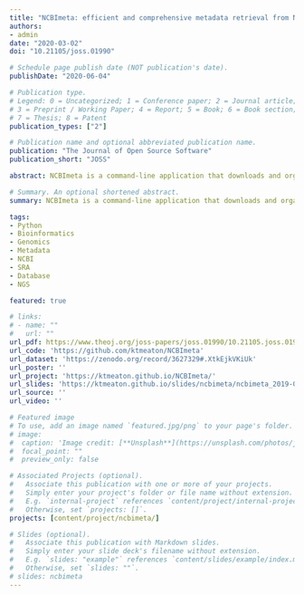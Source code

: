 ```yaml
---
title: "NCBImeta: efficient and comprehensive metadata retrieval from NCBI databases"
authors:
- admin
date: "2020-03-02"
doi: "10.21105/joss.01990"

# Schedule page publish date (NOT publication's date).
publishDate: "2020-06-04"

# Publication type.
# Legend: 0 = Uncategorized; 1 = Conference paper; 2 = Journal article;
# 3 = Preprint / Working Paper; 4 = Report; 5 = Book; 6 = Book section;
# 7 = Thesis; 8 = Patent
publication_types: ["2"]

# Publication name and optional abbreviated publication name.
publication: "The Journal of Open Source Software"
publication_short: "JOSS"

abstract: NCBImeta is a command-line application that downloads and organizes biological metadata from the National Centre for Biotechnology Information (NCBI). While the NCBI web portal provides an interface for searching and filtering molecular data, the output offers limited options for record retrieval and comparison on a much larger and broader scale. NCBImeta tackles this problem by creating a reformatted local database of NCBI metadata based on user search queries and customizable fields. The output of NCBImeta, optionally a SQLite database or text file(s), can then be used by computational biologists for applications such as record filtering, project discovery, sample interpretation, and meta-analyses of published work.

# Summary. An optional shortened abstract.
summary: NCBImeta is a command-line application that downloads and organizes biological metadata from the National Centre for Biotechnology Information (NCBI).

tags:
- Python
- Bioinformatics
- Genomics
- Metadata
- NCBI
- SRA
- Database
- NGS

featured: true

# links:
# - name: ""
#   url: ""
url_pdf: https://www.theoj.org/joss-papers/joss.01990/10.21105.joss.01990.pdf
url_code: 'https://github.com/ktmeaton/NCBImeta'
url_dataset: 'https://zenodo.org/record/3627329#.XtkEjkVKiUk'
url_poster: ''
url_project: 'https://ktmeaton.github.io/NCBImeta/'
url_slides: 'https://ktmeaton.github.io/slides/ncbimeta/ncbimeta_2019-09-16.pdf'
url_source: ''
url_video: ''

# Featured image
# To use, add an image named `featured.jpg/png` to your page's folder.
# image:
#  caption: 'Image credit: [**Unsplash**](https://unsplash.com/photos/jdD8gXaTZsc)'
#  focal_point: ""
#  preview_only: false

# Associated Projects (optional).
#   Associate this publication with one or more of your projects.
#   Simply enter your project's folder or file name without extension.
#   E.g. `internal-project` references `content/project/internal-project/index.md`.
#   Otherwise, set `projects: []`.
projects: [content/project/ncbimeta/]

# Slides (optional).
#   Associate this publication with Markdown slides.
#   Simply enter your slide deck's filename without extension.
#   E.g. `slides: "example"` references `content/slides/example/index.md`.
#   Otherwise, set `slides: ""`.
# slides: ncbimeta
---
```

